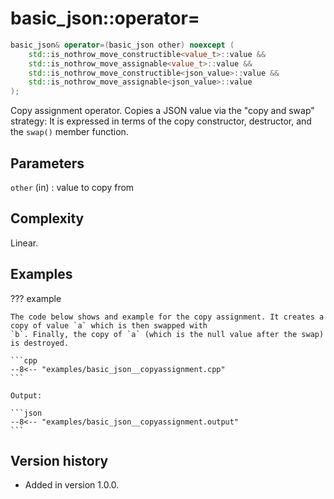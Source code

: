 # basic_json::operator=

```cpp
basic_json& operator=(basic_json other) noexcept (
    std::is_nothrow_move_constructible<value_t>::value &&
    std::is_nothrow_move_assignable<value_t>::value &&
    std::is_nothrow_move_constructible<json_value>::value &&
    std::is_nothrow_move_assignable<json_value>::value
);
```

Copy assignment operator. Copies a JSON value via the "copy and swap" strategy: It is expressed in terms of the copy
constructor, destructor, and the `swap()` member function.

## Parameters

`other` (in)
:   value to copy from

## Complexity

Linear.

## Examples

??? example

    The code below shows and example for the copy assignment. It creates a copy of value `a` which is then swapped with
    `b`. Finally, the copy of `a` (which is the null value after the swap) is destroyed.
     
    ```cpp
    --8<-- "examples/basic_json__copyassignment.cpp"
    ```
    
    Output:
    
    ```json
    --8<-- "examples/basic_json__copyassignment.output"
    ```

## Version history

- Added in version 1.0.0.
